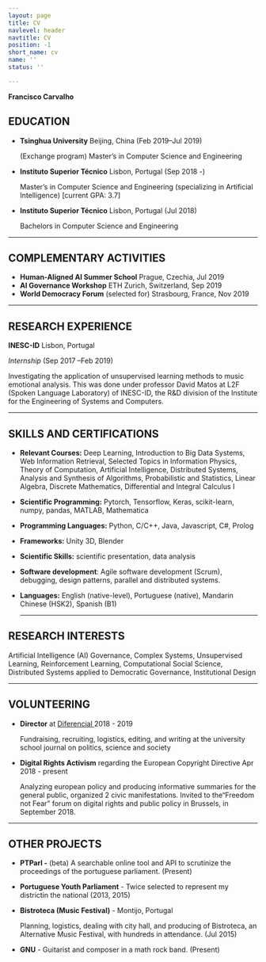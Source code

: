 ```yaml
---
layout: page
title: CV
navlevel: header
navtitle: CV
position: -1
short_name: cv
name: ''
status: ''

---
```

**Francisco Carvalho**

## **EDUCATION**

* **Tsinghua University** Beijing, China (Feb 2019–Jul 2019)

  (Exchange program) Master’s in Computer Science and Engineering
* **Instituto Superior Técnico** Lisbon, Portugal (Sep 2018 -)

  Master’s in Computer Science and Engineering (specializing in Artificial Intelligence) \[current GPA: 3.7\]
* **Instituto Superior Técnico** Lisbon, Portugal (Jul 2018)

  Bachelors in Computer Science and Engineering

***

## **COMPLEMENTARY ACTIVITIES**

* **Human-Aligned AI Summer School** Prague, Czechia, Jul 2019
* **AI Governance Workshop** ETH Zurich, Switzerland, Sep 2019
* **World Democracy Forum** (selected for) Strasbourg, France, Nov 2019

***

## **RESEARCH EXPERIENCE**

**INESC-ID** Lisbon, Portugal

_Internship_ (Sep 2017 –Feb 2019)

Investigating the application of unsupervised learning methods to music emotional analysis. This was done under professor David Matos at L2F (Spoken Language Laboratory) of INESC-ID, the R&D division of the Institute for the Engineering of Systems and Computers.

***

## **SKILLS AND CERTIFICATIONS**

* **Relevant Courses:** Deep Learning, Introduction to Big Data Systems, Web Information Retrieval, Selected Topics in Information Physics, Theory of Computation, Artificial Intelligence, Distributed Systems, Analysis and Synthesis of Algorithms, Probabilistic and Statistics, Linear Algebra, Discrete Mathematics, Differential and Integral Calculus I
* **Scientific Programming:** Pytorch, Tensorflow, Keras, scikit-learn, numpy, pandas, MATLAB, Mathematica
* **Programming Languages:** Python, C/C++, Java, Javascript, C#, Prolog
* **Frameworks:** Unity 3D, Blender
* **Scientific Skills:** scientific presentation, data analysis
* **Software development**: Agile software development (Scrum), debugging, design patterns, parallel and distributed systems.
* **Languages:** English (native-level), Portuguese (native), Mandarin Chinese (HSK2), Spanish (B1)

  ***

## **RESEARCH INTERESTS**

Artificial Intelligence (AI) Governance, Complex Systems, Unsupervised Learning, Reinforcement Learning, Computational Social Science, Distributed Systems applied to Democratic Governance, Institutional Design

***

## **VOLUNTEERING**

* **Director** at [Diferencial ](https://diferencial.tecnico.ulisboa.pt/)2018 - 2019

  Fundraising, recruiting, logistics, editing, and writing at the university school journal on politics, science and society
* **Digital Rights Activism** regarding the European Copyright Directive Apr 2018 - present

  Analyzing european policy and producing informative summaries for the general public, organized 2 civic manifestations. Invited to the“Freedom not Fear” forum on digital rights and public policy in Brussels, in September 2018.

***

## **OTHER PROJECTS**

* **PTParl -** (beta) A searchable online tool and API to scrutinize the proceedings of the portuguese parliament. (Present)
* **Portuguese Youth Parliament** - Twice selected to represent my districtin the national (2013, 2015)
* **Bistroteca (Music Festival)** - Montijo, Portugal

  Planning, logistics, dealing with city hall, and producing of Bistroteca, an Alternative Music Festival, with hundreds in attendance. (Jul 2015)
* **GNU** - Guitarist and composer in a math rock band. (Present)